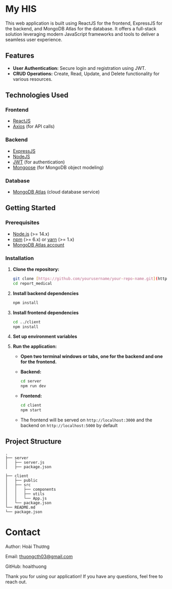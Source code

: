 # My HIS

This web application is built using ReactJS for the frontend, ExpressJS for the backend, and MongoDB Atlas for the database. It offers a full-stack solution leveraging modern JavaScript frameworks and tools to deliver a seamless user experience.

## Features

- **User Authentication:** Secure login and registration using JWT.
- **CRUD Operations:** Create, Read, Update, and Delete functionality for various resources.

## Technologies Used

### Frontend

- [ReactJS](https://reactjs.org/)
- [Axios](https://axios-http.com/) (for API calls)

### Backend

- [ExpressJS](https://expressjs.com/)
- [NodeJS](https://nodejs.org/)
- [JWT](https://jwt.io/) (for authentication)
- [Mongoose](https://mongoosejs.com/) (for MongoDB object modeling)

### Database

- [MongoDB Atlas](https://www.mongodb.com/cloud/atlas) (cloud database service)

## Getting Started

### Prerequisites

- [Node.js](https://nodejs.org/) (>= 14.x)
- [npm](https://www.npmjs.com/) (>= 6.x) or [yarn](https://yarnpkg.com/) (>= 1.x)
- [MongoDB Atlas account](https://www.mongodb.com/cloud/atlas/register)

### Installation

1. **Clone the repository:**

   ```bash
   git clone [https://github.com/yourusername/your-repo-name.git](https://github.com/hoai-thuong/report_medical.git)
   cd report_medical
2. **Install backend dependencies**
   ```bash
   npm install

3. **Install frontend dependencies**
   ```bash
   cd ../client
   npm install
4. **Set up environment variables**

2. **Run the application:**

    - **Open two terminal windows or tabs, one for the backend and one for the frontend.**

    - **Backend:**
      ```bash
      cd server
      npm run dev
      ```

    - **Frontend:**
      ```bash
      cd client
      npm start
      ```

    - The frontend will be served on `http://localhost:3000` and the backend on `http://localhost:5000` by default

## Project Structure

```plaintext
.
├── server
│   ├── server.js
│   ├── package.json

├── client
│   ├── public
│   ├── src
│   │   ├── components
│   │   ├── utils
│   │   └── App.js
│   └── package.json
└── README.md
└── package.json
```



# Contact

Author: Hoài Thương

Email: thuongcth03@gmail.com

GitHub: hoaithuong

Thank you for using our application! If you have any questions, feel free to reach out.



